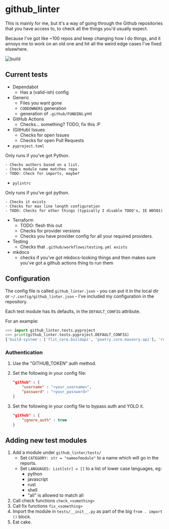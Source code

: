 # github_linter

This is mainly for me, but it's a way of going through the Github repositories that you have access to, to check all the things you'd usually expect.

Because I've got like ~100 repos and keep changing how I do things, and it annoys me to work on an old one and hit all the weird edge cases I've fixed elsewhere.

![build](https://github.com/yaleman/github_linter/actions/workflows/testing.yml/badge.svg)

## Current tests

- Dependabot
    - Has a (valid-ish) config
- Generic
    - Files you want gone
    - `CODEOWNERS` generation
    - generation of `.github/FUNDING`.yml
- GitHub Actions
    - Checks... something? TODO, fix this :P
- (GitHub) Issues
    - Checks for open Issues
    - Checks for open Pull Requests
- `pyproject.toml`

Only runs if you've got Python.

    - Checks authors based on a list.
    - Check module name matches repo
    - TODO: Check for imports, maybe?
- `pylintrc`

Only runs if you've got python.

    - Checks it exists
    - Checks for max line length configuration
    - TODO: Checks for other things (typically I disable TODO's, IE W0501)
- Terraform
    - TODO: flesh this out
    - Checks for provider versions
    - Checks you have provider config for all your required providers.
- Testing
    - Checks that `.github/workflows/testing.yml exists`
- mkdocs
    - checks if you've got mkdocs-looking things and then makes sure you've got a github actions thing to run them

## Configuration

The config file is called `github_linter.json` - you can put it in the local dir or `~/.config/github_linter.json` - I've included my configuration in the repository.

Each test module has its defaults, in the `DEFAULT_CONFIG` attribute.

For an example:

``` python
>>> import github_linter.tests.pyproject
>>> print(github_linter.tests.pyproject.DEFAULT_CONFIG)
{'build-system': ['flit_core.buildapi', 'poetry.core.masonry.api'], 'readme': 'README.md'}
```

### Authentication

1. Use the "GITHUB_TOKEN" auth method.
2. Set the following in your config file:
    
    ```json
    "github" : { 
        "username" : "<your_username>", 
        "password" : "<your_password>" 
    }
    ```

3. Set the following in your config file to bypass auth and YOLO it.
    
    ```json
    "github" : { 
        "ignore_auth" : true 
    }
    ```

## Adding new test modules

1. Add a module under `github_linter/tests/`
    - Set `CATEGORY: str = "nameofmodule"` to a name which will go in the reports.
    - Set `LANGUAGES: List[str] = []` to a list of lower case languages, eg:
        - python
        - javascript
        - rust
        - shell
        - "all" is allowed to match all
2. Call check functions `check_<something>`
3. Call fix functions `fix_<something>`
4. Import the module in `tests/__init__.py` as part of the big `from . import ()` block.
5. Eat cake.
